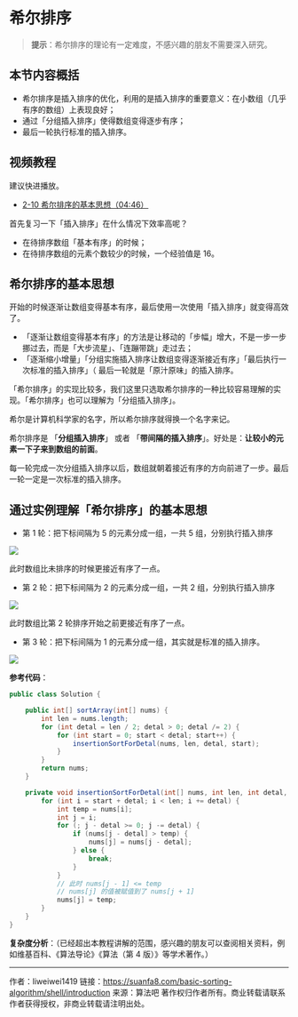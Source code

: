 # 希尔排序

> **提示**：希尔排序的理论有一定难度，不感兴趣的朋友不需要深入研究。

## 本节内容概括

- 希尔排序是插入排序的优化，利用的是插入排序的重要意义：在小数组（几乎有序的数组）上表现良好；
- 通过「分组插入排序」使得数组变得逐步有序；
- 最后一轮执行标准的插入排序。

## 视频教程

建议快进播放。

- [2-10 希尔排序的基本思想（04:46）](https://www.bilibili.com/video/BV1y44y1q7MJ?p=10)

首先复习一下「插入排序」在什么情况下效率高呢？

- 在待排序数组「基本有序」的时候；
- 在待排序数组的元素个数较少的时候，一个经验值是 $16$。

## 希尔排序的基本思想

开始的时候逐渐让数组变得基本有序，最后使用一次使用「插入排序」就变得高效了。

- 「逐渐让数组变得基本有序」的方法是让移动的「步幅」增大，不是一步一步挪过去，而是「大步流星」、「连蹦带跳」走过去；
- 「逐渐缩小增量」「分组实施插入排序让数组变得逐渐接近有序」「最后执行一次标准的插入排序」（ 最后一轮就是「原汁原味」的插入排序。

「希尔排序」的实现比较多，我们这里只选取希尔排序的一种比较容易理解的实现。「希尔排序」也可以理解为「分组插入排序」。

希尔是计算机科学家的名字，所以希尔排序就得换一个名字来记。

希尔排序是 「**分组插入排序**」 或者 「**带间隔的插入排序**」。好处是：**让较小的元素一下子来到数组的前面**。

每一轮完成一次分组插入排序以后，数组就朝着接近有序的方向前进了一步。最后一轮一定是一次标准的插入排序。

## 通过实例理解「希尔排序」的基本思想

- 第 1 轮：把下标间隔为 5 的元素分成一组，一共 5 组，分别执行插入排序

![](https://suanfa8-1252206550.cos.ap-shanghai.myqcloud.com/suanfa8//bb18458a-58e4-48e2-83e9-8a26865525a1.gif)

此时数组比未排序的时候更接近有序了一点。

- 第 2 轮：把下标间隔为 2 的元素分成一组，一共 2 组，分别执行插入排序

![](https://suanfa8-1252206550.cos.ap-shanghai.myqcloud.com/suanfa8//7de63c9e-9a1d-4642-8a72-0cc0a4d34710.gif)

此时数组比第 2 轮排序开始之前更接近有序了一点。

- 第 3 轮：把下标间隔为 1 的元素分成一组，其实就是标准的插入排序。

![](https://suanfa8-1252206550.cos.ap-shanghai.myqcloud.com/suanfa8//dd06eb4f-fb86-4b7b-9d0c-82ecbd8f5289.gif)

**参考代码**：

```java
public class Solution {

    public int[] sortArray(int[] nums) {
        int len = nums.length;
        for (int detal = len / 2; detal > 0; detal /= 2) {
            for (int start = 0; start < detal; start++) {
                insertionSortForDetal(nums, len, detal, start);
            }
        }
        return nums;
    }

    private void insertionSortForDetal(int[] nums, int len, int detal, int start) {
        for (int i = start + detal; i < len; i += detal) {
            int temp = nums[i];
            int j = i;
            for (; j - detal >= 0; j -= detal) {
                if (nums[j - detal] > temp) {
                    nums[j] = nums[j - detal];
                } else {
                    break;
                }
            }
            // 此时 nums[j - 1] <= temp
            // nums[j] 的值被赋值到了 nums[j + 1]
            nums[j] = temp;
        }
    }
}
```

**复杂度分析**：（已经超出本教程讲解的范围，感兴趣的朋友可以查阅相关资料，例如维基百科、《算法导论》《算法（第 4 版）》等学术著作。）



---

作者：liweiwei1419
链接：https://suanfa8.com/basic-sorting-algorithm/shell/introduction
来源：算法吧
著作权归作者所有。商业转载请联系作者获得授权，非商业转载请注明出处。